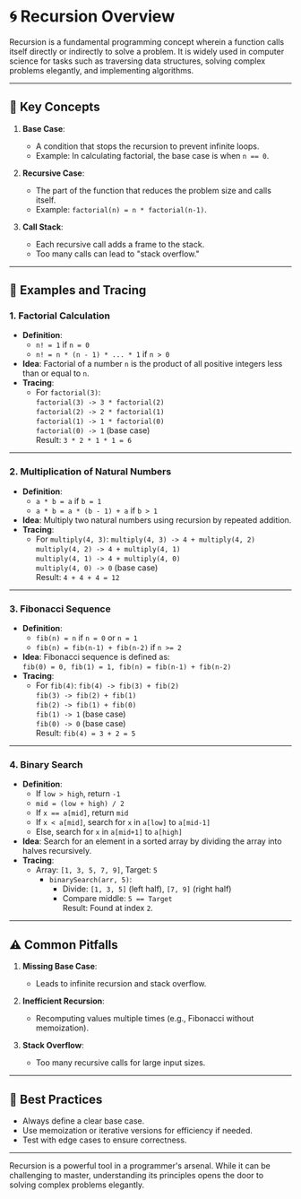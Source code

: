 # 🌀 Recursion Overview

Recursion is a fundamental programming concept wherein a function calls itself directly or indirectly to solve a problem. It is widely used in computer science for tasks such as traversing data structures, solving complex problems elegantly, and implementing algorithms.

---

## 📘 Key Concepts

1. **Base Case**:
   - A condition that stops the recursion to prevent infinite loops.
   - Example: In calculating factorial, the base case is when `n == 0`.

2. **Recursive Case**:
   - The part of the function that reduces the problem size and calls itself.
   - Example: `factorial(n) = n * factorial(n-1)`.

3. **Call Stack**:
   - Each recursive call adds a frame to the stack.
   - Too many calls can lead to "stack overflow."

---

## 📂 Examples and Tracing

### 1. **Factorial Calculation**
- **Definition**:
  - `n! = 1` if `n = 0`  
  - `n! = n * (n - 1) * ... * 1` if `n > 0`
- **Idea**: Factorial of a number `n` is the product of all positive integers less than or equal to `n`.
- **Tracing**:
  - For `factorial(3)`:  
    `factorial(3) -> 3 * factorial(2)`  
    `factorial(2) -> 2 * factorial(1)`  
    `factorial(1) -> 1 * factorial(0)`  
    `factorial(0) -> 1` (base case)  
    Result: `3 * 2 * 1 * 1 = 6`

---

### 2. **Multiplication of Natural Numbers**
- **Definition**:
  - `a * b = a` if `b = 1`  
  - `a * b = a * (b - 1) + a` if `b > 1`
- **Idea**: Multiply two natural numbers using recursion by repeated addition.
- **Tracing**:
  - For `multiply(4, 3)`:
    `multiply(4, 3) -> 4 + multiply(4, 2)`  
    `multiply(4, 2) -> 4 + multiply(4, 1)`  
    `multiply(4, 1) -> 4 + multiply(4, 0)`  
    `multiply(4, 0) -> 0` (base case)  
    Result: `4 + 4 + 4 = 12`

---

### 3. **Fibonacci Sequence**
- **Definition**:
  - `fib(n) = n` if `n = 0` or `n = 1`  
  - `fib(n) = fib(n-1) + fib(n-2)` if `n >= 2`
- **Idea**: Fibonacci sequence is defined as:  
  `fib(0) = 0, fib(1) = 1, fib(n) = fib(n-1) + fib(n-2)`
- **Tracing**:
  - For `fib(4)`:
    `fib(4) -> fib(3) + fib(2)`  
    `fib(3) -> fib(2) + fib(1)`  
    `fib(2) -> fib(1) + fib(0)`  
    `fib(1) -> 1` (base case)  
    `fib(0) -> 0` (base case)  
    Result: `fib(4) = 3 + 2 = 5`

---

### 4. **Binary Search**
- **Definition**:
  - If `low > high`, return `-1`  
  - `mid = (low + high) / 2`  
  - If `x == a[mid]`, return `mid`  
  - If `x < a[mid]`, search for `x` in `a[low]` to `a[mid-1]`  
  - Else, search for `x` in `a[mid+1]` to `a[high]`
- **Idea**: Search for an element in a sorted array by dividing the array into halves recursively.
- **Tracing**:
  - Array: `[1, 3, 5, 7, 9]`, Target: `5`
    - `binarySearch(arr, 5)`:
      - Divide: `[1, 3, 5]` (left half), `[7, 9]` (right half)
      - Compare middle: `5 == Target`  
      Result: Found at index `2`.

---

## ⚠️ Common Pitfalls

1. **Missing Base Case**:
   - Leads to infinite recursion and stack overflow.

2. **Inefficient Recursion**:
   - Recomputing values multiple times (e.g., Fibonacci without memoization).

3. **Stack Overflow**:
   - Too many recursive calls for large input sizes.

---

## 🌟 Best Practices

- Always define a clear base case.
- Use memoization or iterative versions for efficiency if needed.
- Test with edge cases to ensure correctness.

---

Recursion is a powerful tool in a programmer's arsenal. While it can be challenging to master, understanding its principles opens the door to solving complex problems elegantly.
